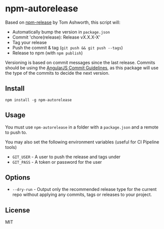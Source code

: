 # npm-autorelease

Based on [npm-release][n-r] by Tom Ashworth, this script will:

- Automatically bump the version in `package.json`
- Commit 'chore(release): Release vX.X.X-X'
- Tag your release
- Push the commit & tag (`git push && git push --tags`)
- Release to npm (with `npm publish`)

Versioning is based on commit messages since the last release. Commits should be using the [AngularJS Commit Guidelines][a-g], as this package will use the type of the commits to decide the next version.

## Install

`npm install -g npm-autorelease`

## Usage

You must use `npm-autorelease` in a folder with a `package.json` and a remote to push to.

You may also set the following environment variables (useful for CI Pipeline tools)

- `GIT_USER` - A user to push the release and tags under
- `GIT_PASS` - A token or password for the user

## Options

- `--dry-run` - Output only the recommended release type for the current repo without applying any commits, tags or releases to your project.

## License

MIT

[s-r]: https://github.com/semantic-release/semantic-release
[n-r]: https://github.com/tgvashworth/npm-release
[a-g]: https://docs.google.com/document/d/1QrDFcIiPjSLDn3EL15IJygNPiHORgU1_OOAqWjiDU5Y/edit#
